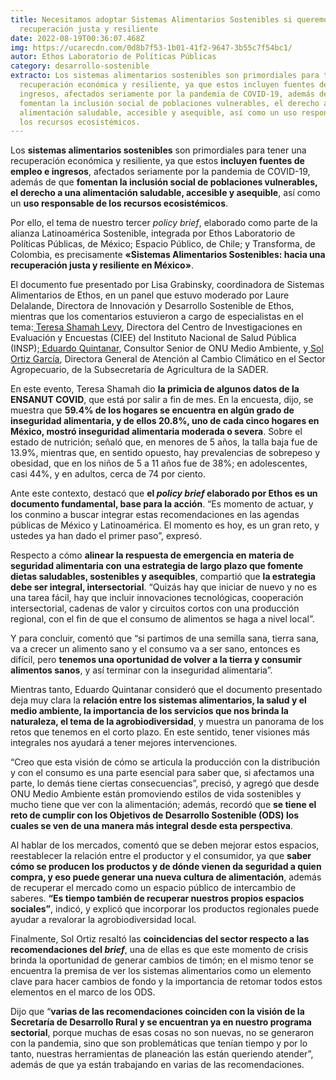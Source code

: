 ```yaml
---
title: Necesitamos adoptar Sistemas Alimentarios Sostenibles si queremos una
  recuperación justa y resiliente
date: 2022-08-19T00:36:07.468Z
img: https://ucarecdn.com/0d8b7f53-1b01-41f2-9647-3b55c7f54bc1/
autor: Ethos Laboratorio de Políticas Públicas
category: desarrollo-sostenible
extracto: Los sistemas alimentarios sostenibles son primordiales para tener una
  recuperación económica y resiliente, ya que estos incluyen fuentes de empleo e
  ingresos, afectados seriamente por la pandemia de COVID-19, además de que
  fomentan la inclusión social de poblaciones vulnerables, el derecho a una
  alimentación saludable, accesible y asequible, así como un uso responsable de
  los recursos ecosistémicos.
---
```

Los **sistemas alimentarios sostenibles** son primordiales para tener una recuperación económica y resiliente, ya que estos **incluyen fuentes de empleo e ingresos**, afectados seriamente por la pandemia de COVID-19, además de que **fomentan la inclusión social de poblaciones vulnerables, el derecho a una alimentación saludable, accesible y asequible**, así como un **uso responsable de los recursos ecosistémicos**.

Por ello, el tema de nuestro tercer *policy brief*, elaborado como parte de la alianza Latinoamérica Sostenible, integrada por Ethos Laboratorio de Políticas Públicas, de México; Espacio Público, de Chile; y Transforma, de Colombia, es precisamente **«Sistemas Alimentarios Sostenibles: hacia una recuperación justa y resiliente en México»**.

El documento fue presentado por Lisa Grabinsky, coordinadora de Sistemas Alimentarios de Ethos, en un panel que estuvo moderado por Laure Delalande, Directora de Innovación y Desarrollo Sostenible de Ethos, mientras que los comentarios estuvieron a cargo de especialistas en el tema:[ Teresa Shamah Levy](https://twitter.com/tshamah1), Directora del Centro de Investigaciones en Evaluación y Encuestas (CIEE) del Instituto Nacional de Salud Pública (INSP);[ Eduardo Quintanar](https://www.linkedin.com/in/eduardo-quintanar-guadarrama-76300839/?originalSubdomain=mx), Consultor Senior de ONU Medio Ambiente, y[ Sol Ortiz García](https://www.linkedin.com/in/sol-ortiz-garcia-aa03279a/?originalSubdomain=mx), Directora General de Atención al Cambio Climático en el Sector Agropecuario, de la Subsecretaría de Agricultura de la SADER.

En este evento, Teresa Shamah dio **la primicia de algunos datos de la ENSANUT COVID**, que está por salir a fin de mes. En la encuesta, dijo, se muestra que **59.4% de los hogares se encuentra en algún grado de inseguridad alimentaria, y de ellos 20.8%, uno de cada cinco hogares en México, mostró inseguridad alimentaria moderada o severa**. Sobre el estado de nutrición; señaló que, en menores de 5 años, la talla baja fue de 13.9%, mientras que, en sentido opuesto, hay prevalencias de sobrepeso y obesidad, que en los niños de 5 a 11 años fue de 38%; en adolescentes, casi 44%, y en adultos, cerca de 74 por ciento.

Ante este contexto, destacó que **el *policy brief* elaborado por Ethos es un documento fundamental, base para la acción**. “Es momento de actuar, y los conmino a buscar integrar estas recomendaciones en las agendas públicas de México y Latinoamérica. El momento es hoy, es un gran reto, y ustedes ya han dado el primer paso”, expresó.

Respecto a cómo **alinear la respuesta de emergencia en materia de seguridad alimentaria con** **una estrategia de largo plazo que fomente dietas saludables, sostenibles y asequibles**, compartió que **la estrategia debe ser integral, intersectorial**. “Quizás hay que iniciar de nuevo y no es una tarea fácil, hay que incluir innovaciones tecnológicas, cooperación intersectorial, cadenas de valor y circuitos cortos con una producción regional, con el fin de que el consumo de alimentos se haga a nivel local”.

Y para concluir, comentó que “si partimos de una semilla sana, tierra sana, va a crecer un alimento sano y el consumo va a ser sano, entonces es difícil, pero **tenemos una oportunidad de volver a la tierra y consumir alimentos sanos**, y así terminar con la inseguridad alimentaria”.

Mientras tanto, Eduardo Quintanar consideró que el documento presentado deja muy clara la **relación entre los sistemas alimentarios, la salud y el medio ambiente, la importancia de los servicios que nos brinda la naturaleza, el tema de la agrobiodiversidad**, y muestra un panorama de los retos que tenemos en el corto plazo. En este sentido, tener visiones más integrales nos ayudará a tener mejores intervenciones.

“Creo que esta visión de cómo se articula la producción con la distribución y con el consumo es una parte esencial para saber que, si afectamos una parte, lo demás tiene ciertas consecuencias”, precisó, y agregó que desde ONU Medio Ambiente están promoviendo estilos de vida sostenibles y mucho tiene que ver con la alimentación; además, recordó que **se tiene el reto de cumplir con los Objetivos de Desarrollo Sostenible (ODS) los cuales se ven de una manera más integral desde esta perspectiva**.

Al hablar de los mercados, comentó que se deben mejorar estos espacios, reestablecer la relación entre el productor y el consumidor, ya que **saber cómo se producen los productos y de dónde vienen da seguridad a quien compra, y eso puede generar una nueva cultura de alimentación**, además de recuperar el mercado como un espacio público de intercambio de saberes. **“Es tiempo también de recuperar nuestros propios espacios sociales”**, indicó, y explicó que incorporar los productos regionales puede ayudar a revalorar la agrobiodiversidad local.

Finalmente, Sol Ortiz resaltó las **coincidencias del sector respecto a las recomendaciones del *brief***, una de ellas es que este momento de crisis brinda la oportunidad de generar cambios de timón; en el mismo tenor se encuentra la premisa de ver los sistemas alimentarios como un elemento clave para hacer cambios de fondo y la importancia de retomar todos estos elementos en el marco de los ODS.

Dijo que “**varias de las recomendaciones coinciden con la visión de la Secretaría de Desarrollo Rural y se encuentran ya en nuestro programa sectorial**, porque muchas de esas cosas no son nuevas, no se generaron con la pandemia, sino que son problemáticas que tenían tiempo y por lo tanto, nuestras herramientas de planeación las están queriendo atender”, además de que ya están trabajando en varias de las recomendaciones.